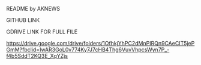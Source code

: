 README by AKNEWS

GITHUB LINK 



GDRIVE LINK FOR FULL FILE

https://drive.google.com/drive/folders/1OfhkjYhPC2dMnPIRQn9CAeCIT5jePGmM?fbclid=IwAR3GoL0v774Ky7J7cHB4Thg6VuvVhpcsWyn7P_-f4b5SddT2KQ3E_XqYZjs 
